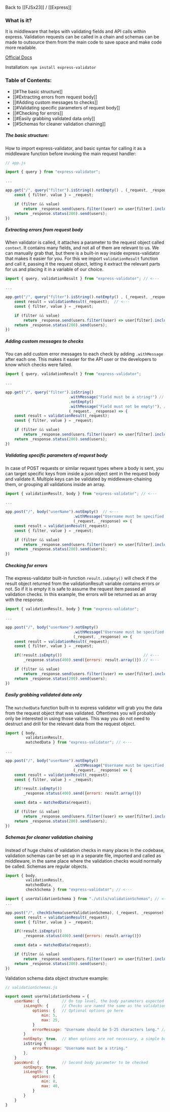 Back to [[FJSx23]] / [[Express]]
### What is it?
It is middleware that helps with validating fields and API calls within express. Validation requests can be called in a chain and schemas can be made to outsource them from the main code to save space and make code more readable. 

[Official Docs](https://express-validator.github.io/docs/)

Installation:
`npm install express-validator`
### Table of Contents:
- [[#The basic structure]]
- [[#Extracting errors from request body]]
- [[#Adding custom messages to checks]]
- [[#Validating specific parameters of request body]]
- [[#Checking for errors]]
- [[#Easily grabbing validated data only]]
- [[#Schemas for cleaner validation chaining]]
##### The basic structure:
How to import express-validator, and basic syntax for calling it as a middleware function before invoking the main request handler:
```javascript
// app.js

import { query } from "express-validator";

...

app.get("/", query("filter").isString().notEmpty() , (_request, _response) => {
	const { filter, value } = _request;

	if (filter && value) 
		return _response.send(users.filter((user) => user[filter].includes(value)));
	return _response.status(200).send(users);
})

```
##### Extracting errors from request body
When validator is called, it attaches a parameter to the request object called `context`. It contains many fields, and not all of them are relevant to us. We can manually grab that, but there is a built-in way inside express-validator that makes it easier for you. For this we import `validationResult` function and call it, passing it the request object, letting it extract the relevant parts for us and placing it in a variable of our choice.
```javascript
import { query, validationResult } from "express-validator"; // <---

...

app.get("/", query("filter").isString().notEmpty() , (_request, _response) => {
	const result = validationResult(_request);  // <---
	const { filter, value } = _request;

	if (filter && value) 
		return _response.send(users.filter((user) => user[filter].includes(value)));
	return _response.status(200).send(users);
})
```
##### Adding custom messages to checks
You can add custom error messages to each check by adding `.withMessage` after each one. This makes it easier for the API user or the developers to know which checks were failed.
```javascript
import { query, validationResult } from "express-validator";

...

app.get("/", query("filter").isString()
							.withMessage("Field must be a string!") // <---
							.notEmpty()
							.withMessage("Field must not be empty!"), // <---
							(_request, _response) => { 
	const result = validationResult(_request);  
	const { filter, value } = _request;

	if (filter && value) 
		return _response.send(users.filter((user) => user[filter].includes(value)));
	return _response.status(200).send(users);
})
```
##### Validating specific parameters of request body
In case of POST requests or similar request types where a body is sent, you can target specific keys from inside a json object sent in the request body and validate it. Multiple keys can be validated by middleware-chaining them, or grouping all validations inside an array.
```javascript
import { validationResult, body } from "express-validator"; // <---

...

app.post("/", body("userName").notEmpty()  // <---
							  .withMessage("Username must be specified!"), 
							  (_request, _response) => { 
	const result = validationResult(_request);  
	const { filter, value } = _request;

	if (filter && value) 
		return _response.send(users.filter((user) => user[filter].includes(value)));
	return _response.status(200).send(users);
})
```
##### Checking for errors
The express-validator built-in function `result.isEmpty()` will check if the result object returned from the validationResult variable contains errors or not. So if it is empty it is safe to assume the request item passed all validation checks. In this example, the errors will be returned as an array with the response.
```javascript
import { validationResult, body } from "express-validator"; 

...

app.post("/", body("userName").notEmpty()  
							  .withMessage("Username must be specified!"), 
							  (_request, _response) => { 
	const result = validationResult(_request);  
	const { filter, value } = _request;

	if(!result.isEmpty())                                    // <---
		_response.status(400).send({errors: result.array()}) // <---

	if (filter && value) 
		return _response.send(users.filter((user) => user[filter].includes(value)));
	return _response.status(200).send(users);
})
```
##### Easily grabbing validated data only
The `matchedData` function built-in to express validator will grab you the data from the request object that was validated. Oftentimes you will probably only be interested in using those values. This way you do not need to destruct and drill for the relevant data from the request object.
```javascript
import { body, 
		 validationResult, 
		 matchedData } from "express-validator"; // <---

...

app.post("/", body("userName").notEmpty()  
							  .withMessage("Username must be specified!"), 
							  (_request, _response) => { 
	const result = validationResult(_request);  
	const { filter, value } = _request;

	if(!result.isEmpty())                                    
		_response.status(400).send({errors: result.array()}) 

	const data = matchedData(request);

	if (filter && value) 
		return _response.send(users.filter((user) => user[filter].includes(value)));
	return _response.status(200).send(users);
})
```
##### Schemas for cleaner validation chaining
Instead of huge chains of validation checks in many places in the codebase, validation schemas can be set up in a separate file, imported and called as middleware, in the same place where the validation checks would normally be called. Schemas are regular objects.
```javascript
import { body,
		 validationResult,
		 matchedData,
		 checkSchema } from "express-validator"; // <---

import { userValidationSchema } from "./utils/validationSchemas"; // <---
...

app.post("/", checkSchema(userValidationSchema), (_request, _response) => {   // <---
	const result = validationResult(_request);  
	const { filter, value } = _request;

	if(!result.isEmpty())                                    
		_response.status(400).send({errors: result.array()}) 

	const data = matchedData(request);

	if (filter && value) 
		return _response.send(users.filter((user) => user[filter].includes(value)));
	return _response.status(200).send(users);
})
```

Validation schema data object structure example:
```javascript
// validationSchemas.js

export const userValidationSchema = {
	userName: {          // On top level, the body parameters expected are the keys
		isLength: {      // Checks are named the same as the validation methods
			options: {   // Optional options go here
				min: 5,
				max: 25,
			}
			errorMessage: "Username should be 5-25 characters long." // Error message
		}
		notEmpty: true,  // When options are not necessary, a simple boolean suffices
		isString {
			errorMessage: "Username must be a string."	
		},
	}
	passWord: {          // Second body parameter to be checked
		notEmpty: true,
		isLength: {
			options: {
				min: 8,
				max: 40,
			}
		}
	}
}
```